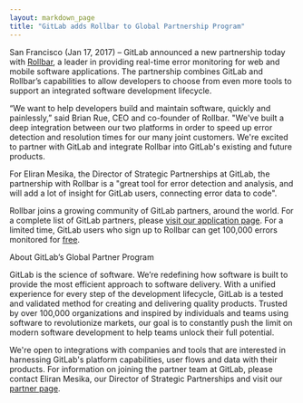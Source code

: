 ```yaml
---
layout: markdown_page
title: "GitLab adds Rollbar to Global Partnership Program"
---
```


San Francisco (Jan 17, 2017) – GitLab announced a new partnership today with [Rollbar](https://rollbar.com/), a leader in providing real-time error monitoring for web and mobile software applications. The partnership combines GitLab and Rollbar’s capabilities to allow developers to choose from even more tools to support an integrated software development lifecycle.

“We want to help developers build and maintain software, quickly and painlessly,” said Brian Rue, CEO and co-founder of Rollbar. "We've built a deep integration between our two platforms in order to speed up error detection and resolution times for our many joint customers. We're excited to partner with GitLab and integrate Rollbar into GitLab's existing and future products.

For Eliran Mesika, the Director of Strategic Partnerships at GitLab, the partnership with Rollbar is a "great tool for error detection and analysis, and will add a lot of insight for GitLab users, connecting error data to code".

Rollbar joins a growing community of GitLab partners, around the world. For a complete list of GitLab partners, please [visit our application page](https://about.gitlab.com/applications/). For a limited time, GitLab users who sign up to Rollbar can get 100,000 errors monitored for [free](https://rollbar.com/gitlab).

About GitLab’s Global Partner Program
 
GitLab is the science of software. We’re redefining how software is built to provide the most efficient approach to software delivery. With a unified experience for every step of the development lifecycle, GitLab is a tested and validated method for creating and delivering quality products. Trusted by over 100,000 organizations and inspired by individuals and teams using software to revolutionize markets, our goal is to constantly push the limit on modern software development to help teams unlock their full potential. 
 
We're open to integrations with companies and tools that are interested in harnessing GitLab's platform capabilities, user flows and data with their products. For information on joining the partner team at GitLab, please contact Eliran Mesika, our Director of Strategic Partnerships and visit our [partner page](https://about.gitlab.com/partners/).
